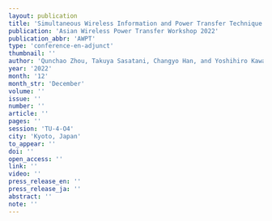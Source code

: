 ```yaml
---
layout: publication
title: 'Simultaneous Wireless Information and Power Transfer Technique Using Frequency-Modulated DC/DC Converters'
publication: 'Asian Wireless Power Transfer Workshop 2022'
publication_abbr: 'AWPT'
type: 'conference-en-adjunct'
thumbnail: ''
author: 'Qunchao Zhou, Takuya Sasatani, Changyo Han, and Yoshihiro Kawahara'
year: '2022'
month: '12'
month_str: 'December'
volume: ''
issue: ''
number: ''
article: ''
pages: ''
session: 'TU-4-O4'
city: 'Kyoto, Japan'
to_appear: ''
doi: ''
open_access: ''
link: ''
video: ''
press_release_en: ''
press_release_ja: ''
abstract: ''
note: ''
---
```

